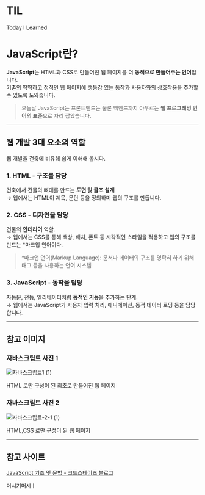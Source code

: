 # TIL
Today I Learned
#  JavaScript란?

**JavaScript**는 HTML과 CSS로 만들어진 웹 페이지를 더 **동적으로 만들어주는 언어**입니다.  
기존의 딱딱하고 정적인 웹 페이지에 생동감 있는 동작과 사용자와의 상호작용을 추가할 수 있도록 도와줍니다.

> 오늘날 JavaScript는 프론트엔드는 물론 백엔드까지 아우르는 **웹 프로그래밍 언어의 표준**으로 자리 잡았습니다.

---

##  웹 개발 3대 요소의 역할

웹 개발을 건축에 비유해 쉽게 이해해 봅시다.

### 1. HTML - 구조를 담당

건축에서 건물의 뼈대를 만드는 **도면 및 골조 설계**  
→ 웹에서는 HTML이 제목, 문단 등을 정의하며 웹의 구조를 만듭니다.


### 2. CSS - 디자인을 담당

건물의 **인테리어** 역할.  
→ 웹에서는 CSS를 통해 색상, 배치, 폰트 등 시각적인 스타일을 적용하고 웹의 구조를 만드는 *마크업 언어이다.

>  *마크업 언어(Markup Language): 문서나 데이터의 구조를 명확히 하기 위해 태그 등을 사용하는 언어 시스템

### 3. JavaScript - 동작을 담당

자동문, 전등, 엘리베이터처럼 **동적인 기능**을 추가하는 단계.  
→ 웹에서는 JavaScript가 사용자 입력 처리, 애니메이션, 동적 데이터 로딩 등을 담당합니다.

---

## 참고 이미지

### 자바스크립트 사진 1
![자바스크립트1 (1)](https://github.com/user-attachments/assets/40a2dfbe-4f93-4b0b-8a60-ff35a1fe4e46)

HTML 로만 구성이 된 최초로 만들어진 웹 페이지
### 자바스크립트 사진 2
![자바스크립트-2-1 (1)](https://github.com/user-attachments/assets/5dee3e21-ea18-4c82-9fdf-722e83b2707c)

HTML,CSS 로만 구성이 된 웹 페이지

---

##  참고 사이트

[JavaScript 기초 및 문법 - 코드스테이츠 블로그](https://www.codestates.com/blog/content/javascript-%EA%B8%B0%EC%B4%88-%EB%B0%8F-%EB%AC%B8%EB%B2%95)

머시기머시ㅣ